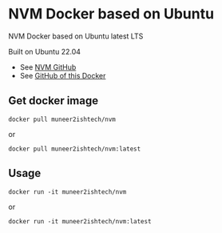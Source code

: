 # NVM Docker based on Ubuntu

NVM Docker based on Ubuntu latest LTS

Built on Ubuntu 22.04

- See [NVM GitHub](https://github.com/nvm-sh/nvm)
- See [GitHub of this Docker](https://github.com/IshTech/docker-nvm)

## Get docker image
```
docker pull muneer2ishtech/nvm
```
or
```
docker pull muneer2ishtech/nvm:latest
```

## Usage
```
docker run -it muneer2ishtech/nvm
```
or
```
docker run -it muneer2ishtech/nvm:latest
```

